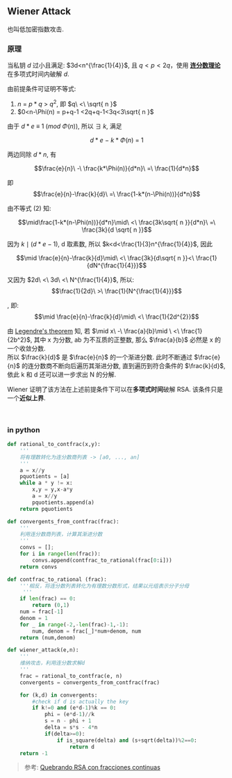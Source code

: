 ## Wiener Attack

也叫低加密指数攻击.

### 原理

当私钥 $d$ 过小且满足: $3d<n^{\frac{1}{4}}$, 且 $q < p < 2q$，使用 **[连分数理论](../../../../../Math/数论/连分数理论.md)** 在多项式时间内破解 $d$.

由前提条件可证明不等式:

1. $n\ =\ p*q\ >\ q^2$, 即 $q\ <\ \sqrt{ n }$
2. $0<n-\Phi(n) = p+q-1 <2q+q-1<3q<3\sqrt{ n }$

由于 $d*e\ \equiv\ 1\ (mod\ \Phi(n))$, 所以 $\exists\ k$, 满足  

$$d*e\ -\ k*\Phi(n)\ =\ 1$$

  
两边同除 ${d}*{n}$, 有  

$$\frac{e}{n}\ -\ \frac{k*\Phi(n)}{d*n}\ =\ \frac{1}{d*n}$$

即 $$\frac{e}{n}-\frac{k}{d}\ =\ \frac{1-k*(n-\Phi(n))}{d*n}$$

由不等式 (2) 知:  

$$\mid\frac{1-k*(n-\Phi(n))}{d*n}\mid\ <\ \frac{3k\sqrt{ n }}{d*n}\ =\ \frac{3k}{d \sqrt{ n }}$$

因为 $k\mid (d*e-1)$, d 取素数, 所以 $k<d<\frac{1}{3}n^{\frac{1}{4}}$, 因此  

$$\mid \frac{e}{n}-\frac{k}{d}\mid\ <\ \frac{3k}{d\sqrt{ n }}<\ \frac{1}{dN^{\frac{1}{4}}}$$

又因为 $2d\ <\ 3d\ <\ N^{\frac{1}{4}}$, 所以:  
$$\frac{1}{2d}\ >\ \frac{1}{N^{\frac{1}{4}}}$$

, 即:  
$$\mid \frac{e}{n}-\frac{k}{d}\mid\ <\ \frac{1}{2d^{2}}$$

由 [Legendre's theorem](../../../../../Math/数论/连分数理论.md) 知, 若 $\mid x\ -\ \frac{a}{b}\mid \ <\ \frac{1}{2b^2}$, 其中 x 为分数, ab 为不互质的正整数, 那么 $\frac{a}{b}$ 必然是 x 的一个收敛分数.  
所以 $\frac{k}{d}$ 是 $\frac{e}{n}$ 的一个渐进分数. 此时不断通过 $\frac{e}{n}$ 的连分数商不断向后遍历其渐进分数, 直到遍历到符合条件的 $\frac{k}{d}$, 依此 k 和 d 还可以进一步求出 N 的分解. 

Wiener 证明了该方法在上述前提条件下可以在**多项式时间**破解 RSA. 该条件只是一个**近似上界**.

<br>

### in python

```python
def rational_to_contfrac(x,y):
    '''
    将有理数转化为连分数商列表 -> [a0, ..., an]
    '''
    a = x//y
    pquotients = [a]
    while a * y != x:
        x,y = y,x-a*y
        a = x//y
        pquotients.append(a)
    return pquotients

def convergents_from_contfrac(frac):
    '''
    利用连分数商列表，计算其渐进分数
    '''
    convs = [];
    for i in range(len(frac)):
        convs.append(contfrac_to_rational(frac[0:i]))
    return convs

def contfrac_to_rational (frac):
    '''相反，将连分数列表转化为有理数分数形式，结果以元组表示分子分母
     '''
    if len(frac) == 0:
        return (0,1)
    num = frac[-1]
    denom = 1
    for _ in range(-2,-len(frac)-1,-1):
        num, denom = frac[_]*num+denom, num
    return (num,denom)

def wiener_attack(e,n):
    '''
    维纳攻击，利用连分数求解d
    '''
    frac = rational_to_contfrac(e, n)
    convergents = convergents_from_contfrac(frac)

    for (k,d) in convergents:
        #check if d is actually the key
        if k!=0 and (e*d-1)%k == 0:
            phi = (e*d-1)//k
            s = n - phi + 1
            delta = s*s - 4*n
            if(delta>=0):
                if is_square(delta) and (s+sqrt(delta))%2==0:
                    return d
    return -1

```

> 参考: [Quebrando RSA con fracciones continuas](/paper/Crypto/RSA连分数攻击.pdf)

